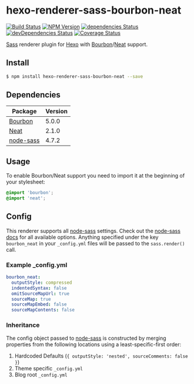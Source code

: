 # hexo-renderer-sass-bourbon-neat

[![Build Status](https://travis-ci.org/vandreleal/hexo-renderer-sass-bourbon-neat.svg)](https://travis-ci.org/vandreleal/hexo-renderer-sass-bourbon-neat)
[![NPM Version](https://badge.fury.io/js/hexo-renderer-sass-bourbon-neat.svg)](http://badge.fury.io/js/hexo-renderer-sass-bourbon-neat)
[![dependencies Status](https://david-dm.org/vandreleal/hexo-renderer-sass-bourbon-neat/status.svg)](https://david-dm.org/vandreleal/hexo-renderer-sass-bourbon-neat)
[![devDependencies Status](https://david-dm.org/vandreleal/hexo-renderer-sass-bourbon-neat/dev-status.svg)](https://david-dm.org/vandreleal/hexo-renderer-sass-bourbon-neat?type=dev)
[![Coverage Status](https://coveralls.io/repos/github/vandreleal/hexo-renderer-sass-bourbon-neat/badge.svg?branch=master)](https://coveralls.io/github/vandreleal/hexo-renderer-sass-bourbon-neat?branch=master)

[Sass] renderer plugin for [Hexo] with [Bourbon]/[Neat] support.

## Install
```sh
$ npm install hexo-renderer-sass-bourbon-neat --save
```

## Dependencies

| Package     | Version |
|-------------|---------|
| [Bourbon]   | 5.0.0   |
| [Neat]      | 2.1.0   |
| [node-sass] | 4.7.2   |

## Usage
To enable Bourbon/Neat support you need to import it at the beginning of your stylesheet:

``` scss
@import 'bourbon';
@import 'neat';
```

## Config
This renderer supports all [node-sass] settings. Check out the [node-sass docs] for all available options. Anything specified under the key `bourbon_neat` in your `_config.yml` files will
be passed to the `sass.render()` call.

### Example _config.yml
```yaml
bourbon_neat:
  outputStyle: compressed
  indentedSyntax: false
  omitSourceMapUrl: true
  sourceMap: true
  sourceMapEmbed: false
  sourceMapContents: false
```

### Inheritance
The config object passed to [node-sass] is constructed by merging properties from
the following locations using a least-specific-first order:

1. Hardcoded Defaults (`{ outputStyle: 'nested', sourceComments: false }`)
2. Theme specific `_config.yml`
3. Blog root `_config.yml`

[Hexo]: http://hexo.io/
[Sass]: http://sass-lang.com/
[Bourbon]: http://bourbon.io/
[Neat]: http://neat.bourbon.io/
[node-sass]: https://github.com/sass/node-sass
[node-sass docs]: https://github.com/sass/node-sass#options